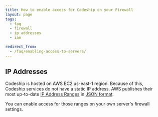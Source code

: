```yaml
---
title: How to enable access for Codeship on your Firewall
layout: page
tags:
  - faq
  - firewall
  - ip addresses
  - iam

redirect_from:
  - /faq/enabling-access-to-servers/
---
```

## IP Addresses

Codeship is hosted on AWS EC2 us-east-1 region. Because of this, Codeship services do not have a static IP address. AWS publishes their most up-to-date [IP Address Ranges](http://docs.aws.amazon.com/general/latest/gr/aws-ip-ranges.html) in [JSON format](https://ip-ranges.amazonaws.com/ip-ranges.json).

You can enable access for those ranges on your own server's firewall settings.

